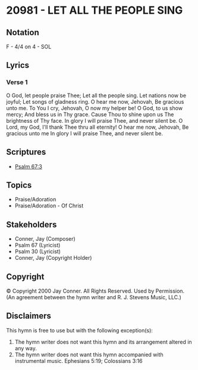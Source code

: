 # 20981 - LET ALL THE PEOPLE SING

## Notation

F - 4/4 on 4 - SOL

## Lyrics

### Verse 1

O God, let people praise Thee; Let all the people sing. Let nations now be joyful; Let songs of gladness ring. O hear me now, Jehovah, Be gracious unto me. To You I cry, Jehovah, O now my helper be! O God, to us show mercy; And bless us in Thy grace. Cause Thou to shine upon us The brightness of Thy face. In glory I will praise Thee, and never silent be. O Lord, my God, I'll thank Thee thru all eternity! O hear me now, Jehovah, Be gracious unto me In glory I will praise Thee, and never silent be.


## Scriptures

- [Psalm 67:3](https://www.biblegateway.com/passage/?search=Psalm%2067%3A3)

## Topics

- Praise/Adoration
- Praise/Adoration - Of Christ

## Stakeholders

- Conner, Jay (Composer)
- Psalm 67 (Lyricist)
- Psalm 30 (Lyricist)
- Conner, Jay (Copyright Holder)

## Copyright

© Copyright 2000 Jay Conner. All Rights Reserved. Used by Permission.
(An agreement between the hymn writer and R. J. Stevens Music, LLC.)

## Disclaimers

This hymn is free to use but with the following exception(s):
1. The hymn writer does not want this hymn and its arrangement altered in any way.
2. The hymn writer does not want this hymn accompanied with instrumental music.
Ephesians 5:19; Colossians 3:16

